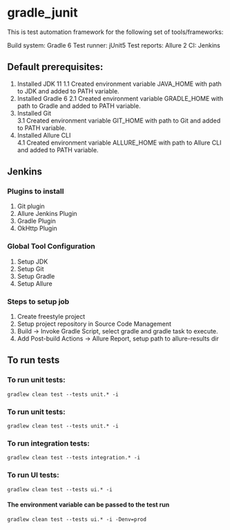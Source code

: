 # gradle_junit

This is test automation framework for the following set of tools/frameworks:

Build system: Gradle 6 Test runner: jUnit5 Test reports: Allure 2 CI: Jenkins

## Default prerequisites:

1. Installed JDK 11 1.1 Created environment variable JAVA_HOME with path to JDK and added to PATH
   variable.
2. Installed Gradle 6 2.1 Created environment variable GRADLE_HOME with path to Gradle and added to
   PATH variable.
3. Installed Git  
   3.1 Created environment variable GIT_HOME with path to Git and added to PATH variable.
4. Installed Allure CLI  
   4.1 Created environment variable ALLURE_HOME with path to Allure CLI and added to PATH variable.

## Jenkins

### Plugins to install

1. Git plugin
2. Allure Jenkins Plugin
3. Gradle Plugin
4. OkHttp Plugin

### Global Tool Configuration

1. Setup JDK
2. Setup Git
3. Setup Gradle
4. Setup Allure

### Steps to setup job

1. Create freestyle project
2. Setup project repository in Source Code Management
3. Build -> Invoke Gradle Script, select gradle and gradle task to execute.
4. Add Post-build Actions -> Allure Report, setup path to allure-results dir

## To run tests

### To run unit tests:

```shell
gradlew clean test --tests unit.* -i
```

### To run unit tests:

```shell
gradlew clean test --tests unit.* -i
```

### To run integration tests:

```shell
gradlew clean test --tests integration.* -i
```

### To run UI tests:

```shell
gradlew clean test --tests ui.* -i
```

#### The environment variable can be passed to the test run

```shell
gradlew clean test --tests ui.* -i -Denv=prod
```